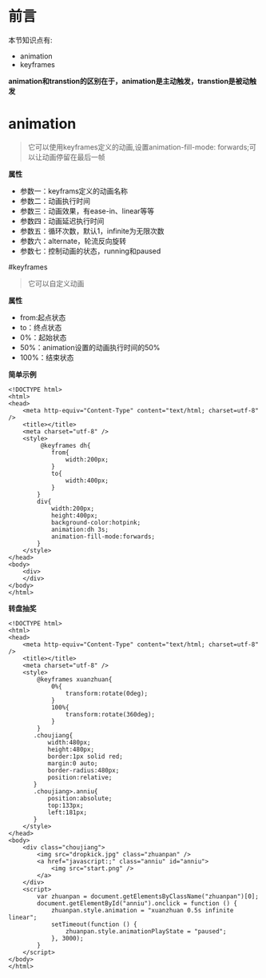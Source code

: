 # 前言

本节知识点有:

* animation
* keyframes

**animation和transtion的区别在于，animation是主动触发，transtion是被动触发**

# animation

> 它可以使用keyframes定义的动画,设置animation-fill-mode: forwards;可以让动画停留在最后一帧

**属性**

* 参数一：keyframs定义的动画名称
* 参数二：动画执行时间
* 参数三：动画效果，有ease-in、linear等等
* 参数四：动画延迟执行时间
* 参数五：循环次数，默认1，infinite为无限次数
* 参数六：alternate，轮流反向旋转
* 参数七：控制动画的状态，running和paused


#keyframes

> 它可以自定义动画

**属性**

* from:起点状态
* to：终点状态
* 0%：起始状态
* 50%：animation设置的动画执行时间的50%
* 100%：结束状态

**简单示例**

	<!DOCTYPE html>
	<html>
	<head>
	    <meta http-equiv="Content-Type" content="text/html; charset=utf-8" />
	    <title></title>
	    <meta charset="utf-8" />
	    <style>
	         @keyframes dh{
	            from{
	                width:200px;
	            }
	            to{
	                width:400px;
	            }
	        }
	        div{
	            width:200px;
	            height:400px;
	            background-color:hotpink;
	            animation:dh 3s;
	            animation-fill-mode:forwards;
	        }
	    </style>
	</head>
	<body>
	    <div>
	    </div>
	</body>
	</html>


**转盘抽奖**


	<!DOCTYPE html>
	<html>
	<head>
	    <meta http-equiv="Content-Type" content="text/html; charset=utf-8" />
	    <title></title>
	    <meta charset="utf-8" />
	    <style>
	        @keyframes xuanzhuan{
	            0%{
	                transform:rotate(0deg);
	            }
	            100%{
	                transform:rotate(360deg);
	            }
	        }
	       .choujiang{
	           width:480px;
	           height:480px;
	           border:1px solid red;
	           margin:0 auto;
	           border-radius:480px;
	           position:relative;
	       }
	       .choujiang>.anniu{
	           position:absolute;
	           top:133px;
	           left:181px;
	       }
	    </style>
	</head>
	<body>
	    <div class="choujiang">
	        <img src="dropkick.jpg" class="zhuanpan" />
	        <a href="javascript:;" class="anniu" id="anniu">
	            <img src="start.png" />
	        </a>
	    </div>
	    <script>
	        var zhuanpan = document.getElementsByClassName("zhuanpan")[0];
	        document.getElementById("anniu").onclick = function () {
	            zhuanpan.style.animation = "xuanzhuan 0.5s infinite linear";
	            setTimeout(function () {
	                zhuanpan.style.animationPlayState = "paused";
	            }, 3000);
	        }
	    </script>
	</body>
	</html>

